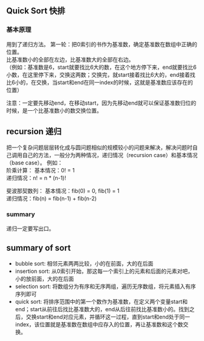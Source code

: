 ## Quick Sort 快排
### 基本原理
用到了递归方法。
第一轮：把0索引的书作为基准数，确定基准数在数组中正确的位置。  
比基准数小的全部在左边，比基准数大的全部在右边。  
（例如：基准数是6，start就要找比6大的数，在这个地方停下来，end就要找比6小数，在这里停下来，交换这两数；交换完，就start接着找比6大的，end接着找比6小的，在交换，当start和end在同一index的时候，这就是基准数应该存在的位置）

注意：一定要先移动end，在移动start，因为先移动end就可以保证基准数归位的时候，是一个比基准数小的数交换位置。
## recursion 递归
把一个复杂问题层层转化成与圆问题相似的规模较小的问题来解决，解决问题时自己调用自己的方法，一般分为两种情况，递归情况（recursion case）和基本情况（base case）。
例如：  
阶乘计算：
基本情况：0! = 1  
递归情况：n! = n * (n-1)!  

斐波那契数列：
基本情况：fib(0) = 0, fib(1) = 1  
递归情况：fib(n) = fib(n-1) + fib(n-2)  

### summary
递归一定要写出口。

## summary of sort
- bubble sort: 相邻元素两两比较，小的在前面，大的在后面
- insertion sort: 从0索引开始，那这每一个索引上的元素和后面的元素对吧，小的放前面，大的在后面
- selection sort: 将数组分为有序和无序两组，遍历无序数组，将元素插入有序序列即可
- quick sort: 将排序范围中的第一个数作为基准数，在定义两个变量start和end；start从前往后找比基准数大的，end从后往前找比基准数小的。找到之后，交换start和end对应元素，并循环这一过程，直到start和end处于同一index，该位置就是基准数在数组中应存入的位置，再让基准数和这个数交换。
